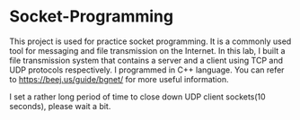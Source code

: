# Socket-Programming
This project is used for practice socket programming. It is a commonly used tool for messaging and file transmission on the Internet. In this lab, I built a file transmission system that contains a server and a client using TCP and UDP protocols respectively. I programmed in C++ language. You can refer to https://beej.us/guide/bgnet/ for more useful information.

I set a rather long period of time to close down UDP client sockets(10 seconds), please wait a bit. 
